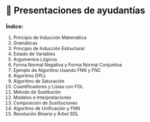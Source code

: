 # 📂 Presentaciones de ayudantías

### Índice:

1. Principio de Inducción Matemática
2. Gramáticas
3. Principio de Inducción Estructural
4. Estado de Variables
5. Argumentos Lógicos
6. Forma Normal Negativa y Forma Normal Conjuntiva
7. Ejemplo de Algoritmo Usando FNN y FNC
8. Algoritmo DPLL
9. Algoritmo de Saturación
10. Cuantificadores y Listas con FOL
11. Método de Sustitución
12. Modelos e Interpretaciones
13. Composición de Sustituciones
14. Algoritmo de Unificación y FNN
15. Resolución Binaria y Árbol SDL
